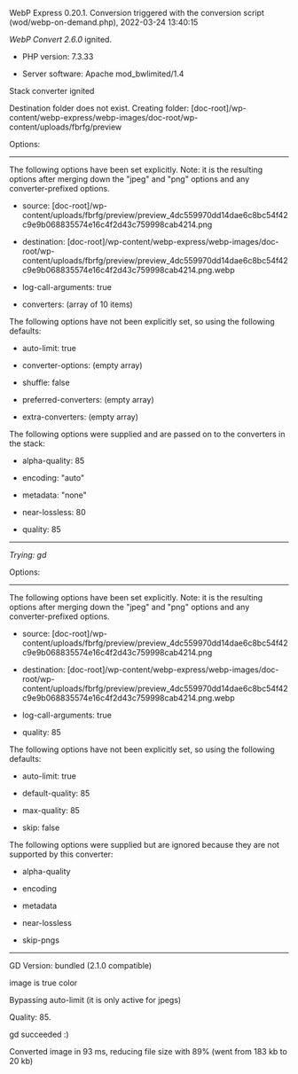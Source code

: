 WebP Express 0.20.1. Conversion triggered with the conversion script (wod/webp-on-demand.php), 2022-03-24 13:40:15

*WebP Convert 2.6.0*  ignited.
- PHP version: 7.3.33
- Server software: Apache mod_bwlimited/1.4

Stack converter ignited
Destination folder does not exist. Creating folder: [doc-root]/wp-content/webp-express/webp-images/doc-root/wp-content/uploads/fbrfg/preview

Options:
------------
The following options have been set explicitly. Note: it is the resulting options after merging down the "jpeg" and "png" options and any converter-prefixed options.
- source: [doc-root]/wp-content/uploads/fbrfg/preview/preview_4dc559970dd14dae6c8bc54f42c9e9b068835574e16c4f2d43c759998cab4214.png
- destination: [doc-root]/wp-content/webp-express/webp-images/doc-root/wp-content/uploads/fbrfg/preview/preview_4dc559970dd14dae6c8bc54f42c9e9b068835574e16c4f2d43c759998cab4214.png.webp
- log-call-arguments: true
- converters: (array of 10 items)

The following options have not been explicitly set, so using the following defaults:
- auto-limit: true
- converter-options: (empty array)
- shuffle: false
- preferred-converters: (empty array)
- extra-converters: (empty array)

The following options were supplied and are passed on to the converters in the stack:
- alpha-quality: 85
- encoding: "auto"
- metadata: "none"
- near-lossless: 80
- quality: 85
------------


*Trying: gd* 

Options:
------------
The following options have been set explicitly. Note: it is the resulting options after merging down the "jpeg" and "png" options and any converter-prefixed options.
- source: [doc-root]/wp-content/uploads/fbrfg/preview/preview_4dc559970dd14dae6c8bc54f42c9e9b068835574e16c4f2d43c759998cab4214.png
- destination: [doc-root]/wp-content/webp-express/webp-images/doc-root/wp-content/uploads/fbrfg/preview/preview_4dc559970dd14dae6c8bc54f42c9e9b068835574e16c4f2d43c759998cab4214.png.webp
- log-call-arguments: true
- quality: 85

The following options have not been explicitly set, so using the following defaults:
- auto-limit: true
- default-quality: 85
- max-quality: 85
- skip: false

The following options were supplied but are ignored because they are not supported by this converter:
- alpha-quality
- encoding
- metadata
- near-lossless
- skip-pngs
------------

GD Version: bundled (2.1.0 compatible)
image is true color
Bypassing auto-limit (it is only active for jpegs)
Quality: 85. 
gd succeeded :)

Converted image in 93 ms, reducing file size with 89% (went from 183 kb to 20 kb)
